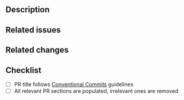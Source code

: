 ## Description

<!-- Short summary of your changes. -->
<!-- Add screenshots if needed (simple copy/paste or drag-n-drop will work). -->
<!-- You can also leave notes for code reviewers here. -->

## Related issues

<!-- Pull requests should be related to open GitHub Issues. -->
<!-- Please put all related issue IDs here: -->
<!-- * #{issue-number} -->

## Related changes

<!-- What other PRs does this PR depend on? -->
<!-- Please put references to other PRs here: -->
<!-- * #{pr-number}  -->

## Checklist

- [ ] PR title follows [Conventional Commits](https://www.conventionalcommits.org/en/v1.0.0/#summary) guidelines <!-- `fix(content): typo in travel-restrictions` -->
- [ ] All relevant PR sections are populated, irrelevant ones are removed <!-- Those sections help reviewers better understand what the PR is about. -->
